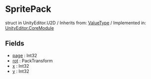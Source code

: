 # SpritePack
struct in UnityEditor.U2D
 / Inherits from: <a href="https://docs.unity3d.com/6000.1/Documentation/ScriptReference/ValueType.html">ValueType</a> / Implemented in: <a href="https://docs.unity3d.com/6000.1/Documentation/ScriptReference/UnityEditor.CoreModule.html">UnityEditor.CoreModule</a>

## Fields
- <a href="https://docs.unity3d.com/6000.1/Documentation/ScriptReference/SpritePack-page.html">page</a> : Int32
- <a href="https://docs.unity3d.com/6000.1/Documentation/ScriptReference/SpritePack-rot.html">rot</a> : PackTransform
- <a href="https://docs.unity3d.com/6000.1/Documentation/ScriptReference/SpritePack-x.html">x</a> : Int32
- <a href="https://docs.unity3d.com/6000.1/Documentation/ScriptReference/SpritePack-y.html">y</a> : Int32
